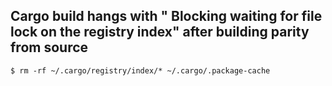 ## Cargo build hangs with " Blocking waiting for file lock on the registry index" after building parity from source

```console
$ rm -rf ~/.cargo/registry/index/* ~/.cargo/.package-cache
```
